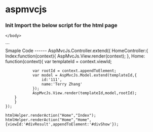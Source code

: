 aspmvcjs
========
### Init Import the below script for the html page
<script type="text/javascript" src="app/lib/jquery.js" /> <br>
<script type="text/javascript" src="app/lib/jquery.tmpl.min.js" /><br>
<script type="text/javascript" src="app/lib/aspmvcjs.js" /><br>

#### Html Page
```
<html>
	<head>
		<title>Javascript Model Showcase</title>

	</head>
	<body>
        <div id="divShow">

        </div>
	<script id="divResult" type="text/html">
            <span>Id:${id}</span>
            <span>Name:${name}</span>
        </script>
	</body>
</html>
```
<br>
Smaple Code
------
    AspMvcJs.Controller.extend({
        HomeController:{
            Index:function(context){
               AspMvcJs.View.render(context);
            },
	    Home: function(context){
		var templateId = context.viewId;

                var rootId = context.appendToElement;
                var model = AspMvcJs.Model.extend(templateId,{
                    id:'111',
                    name:'Terry Zhang'
                });
                AspMvcJs.View.render(templateId,model,rootId);
	    }
        }
    });

    htmlHelper.renderAction("Home","Index");
    htmlHelper.renderAction("Home","Home",{viewId:'#divResult',appendToElement:'#divShow'});
